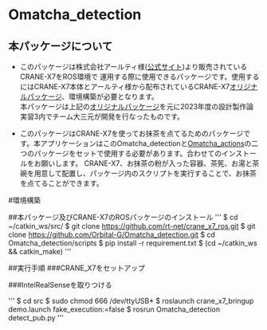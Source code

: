 # Omatcha_detection
## 本パッケージについて
- このパッケージは株式会社アールティ様([公式サイト](https://rt-net.jp/))より販売されているCRANE-X7をROS環境で
運用する際に使用できるパッケージです。使用するにはCRANE-X7本体とアールティ様から配布されているCRANE-X7[オリジナルパッケージ](https://github.com/rt-net/crane_x7_ros)、環境構築が必要となります。  
本パッケージは上記の[オリジナルパッケージ](https://github.com/rt-net/crane_x7_ros)を元に2023年度の設計製作論実習3内でチーム大三元が開発を行なったものです。  

- このパッケージはCRANE-X7を使ってお抹茶を点てるためのパッケージです。本アプリケーションはこのOmatcha_detectionと[Omatcha_actions](https://github.com/Orbital-G/Omatcha_actions)の二つのパッケージをセットで使用する必要があります。合わせてのインストールをお願いします。
CRANE-X7、お抹茶の粉が入った容器、茶筅、お湯と茶碗を用意して配置し、パッケージ内のスクリプトを実行することで、お抹茶を点てることができます。

#環境構築

##本パッケージ及びCRANE-X7のROSパッケージのインストール
'''
$ cd ~/catkin_ws/src/ 
$ git clone https://github.com/rt-net/crane_x7_ros.git
$ git clone https://github.com/Orbital-G/Omatcha_detection.git
$ cd Omatcha_detection/scripts
$ pip install -r requirement.txt
$ (cd ~/catkin_ws && catkin_make)
'''

##実行手順
###CRANE_X7をセットアップ

###IntelRealSenseを取りつける

'''
$ cd src
$ sudo chmod 666 /dev/ttyUSB*
$ roslaunch crane_x7_bringup demo.launch fake_execution:=false
$ rosrun Omatcha_detection detect_pub.py
'''

